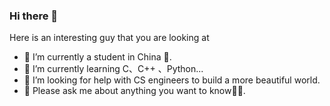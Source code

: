 ### Hi there 👋

Here is an interesting guy that you are looking at

- 🔭 I’m currently a student in China 👻.
- 🌱 I’m currently learning C、C++ 、Python...
- 🤔 I’m looking for help with CS engineers to build a more beautiful world.
- 💬 Please ask me about anything you want to know👀👀.
